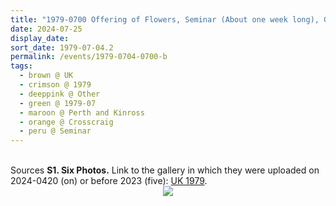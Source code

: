 ```yaml
---
title: "1979-0700 Offering of Flowers, Seminar (About one week long), Garden, House, Crosscraig, Loch Rannoch (176 kms N of Glasgow in Scotland), Perth and Kinross, UK"
date: 2024-07-25
display_date: 
sort_date: 1979-07-04.2
permalink: /events/1979-0704-0700-b
tags:
  - brown @ UK
  - crimson @ 1979
  - deeppink @ Other
  - green @ 1979-07
  - maroon @ Perth and Kinross
  - orange @ Crosscraig
  - peru @ Seminar
---
```


<br>

<wave-list>
  <list-title color="DarkSeaGreen" width="40">Sources</list-title>
  <list-item color="BlanchedAlmond"  width="280"><b>S1. Six Photos.</b> Link to the gallery in which they were uploaded on 2024-0420 (on) or before 2023 (five): <a href="https://eternalmoments.smugmug.com/Countries/UK/1979">UK 1979</a>.</list-item>
</wave-list>

<div style="text-align: center"><img src="https://pub-b6058b8fc5314638989cdd5e49178be6.r2.dev/1979-0700_Offering_of_Flowers_Garden_House_Crosscraig_Loch_Rannoch_(176_kms_N_of_Glasgow_in_Scotland)_UK_04_(from_tif)_(Mahipalsingh_Jaisingh_Raul_Collection_scanned_by_Ankit_Khare).jpg" /></div>